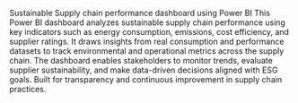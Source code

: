 Sustainable Supply chain performance dashboard using Power BI
This Power BI dashboard analyzes sustainable supply chain performance using key indicators such as energy consumption, emissions, cost efficiency, and supplier ratings. It draws insights from real consumption and performance datasets to track environmental and operational metrics across the supply chain. The dashboard enables stakeholders to monitor trends, evaluate supplier sustainability, and make data-driven decisions aligned with ESG goals. Built for transparency and continuous improvement in supply chain practices.
